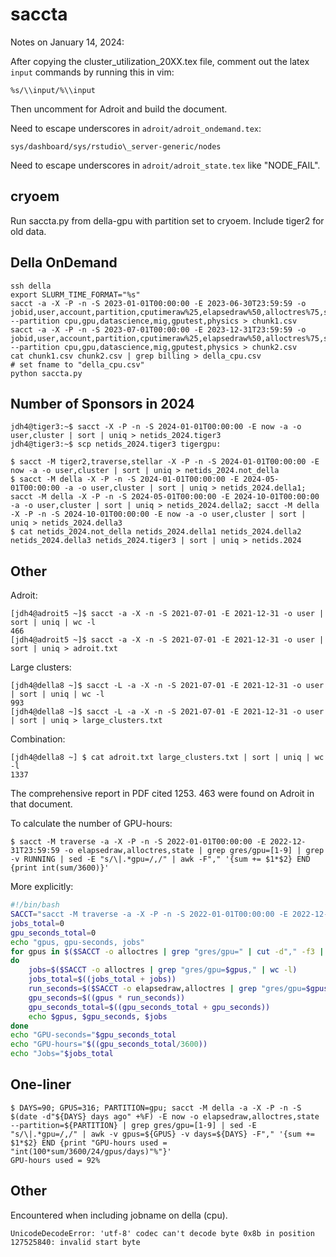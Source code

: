 # saccta

Notes on January 14, 2024:

After copying the cluster_utilization_20XX.tex file, comment out the latex `input` commands by running this in vim:

```
%s/\\input/%\\input
```

Then uncomment for Adroit and build the document.

Need to escape underscores in `adroit/adroit_ondemand.tex`:

```
sys/dashboard/sys/rstudio\_server-generic/nodes
```

Need to escape underscores in `adroit/adroit_state.tex` like "NODE_FAIL".

## cryoem

Run saccta.py from della-gpu with partition set to cryoem. Include tiger2 for old data.

## Della OnDemand

```
ssh della
export SLURM_TIME_FORMAT="%s"
sacct -a -X -P -n -S 2023-01-01T00:00:00 -E 2023-06-30T23:59:59 -o jobid,user,account,partition,cputimeraw%25,elapsedraw%50,alloctres%75,start,eligible,qos,state,jobname  --partition cpu,gpu,datascience,mig,gputest,physics > chunk1.csv
sacct -a -X -P -n -S 2023-07-01T00:00:00 -E 2023-12-31T23:59:59 -o jobid,user,account,partition,cputimeraw%25,elapsedraw%50,alloctres%75,start,eligible,qos,state,jobname  --partition cpu,gpu,datascience,mig,gputest,physics > chunk2.csv
cat chunk1.csv chunk2.csv | grep billing > della_cpu.csv
# set fname to "della_cpu.csv"
python saccta.py
```

## Number of Sponsors in 2024

```
jdh4@tiger3:~$ sacct -X -P -n -S 2024-01-01T00:00:00 -E now -a -o user,cluster | sort | uniq > netids_2024.tiger3
jdh4@tiger3:~$ scp netids_2024.tiger3 tigergpu:

$ sacct -M tiger2,traverse,stellar -X -P -n -S 2024-01-01T00:00:00 -E now -a -o user,cluster | sort | uniq > netids_2024.not_della
$ sacct -M della -X -P -n -S 2024-01-01T00:00:00 -E 2024-05-01T00:00:00 -a -o user,cluster | sort | uniq > netids_2024.della1; sacct -M della -X -P -n -S 2024-05-01T00:00:00 -E 2024-10-01T00:00:00 -a -o user,cluster | sort | uniq > netids_2024.della2; sacct -M della -X -P -n -S 2024-10-01T00:00:00 -E now -a -o user,cluster | sort | uniq > netids_2024.della3
$ cat netids_2024.not_della netids_2024.della1 netids_2024.della2 netids_2024.della3 netids_2024.tiger3 | sort | uniq > netids.2024
```

## Other

Adroit:

```
[jdh4@adroit5 ~]$ sacct -a -X -n -S 2021-07-01 -E 2021-12-31 -o user | sort | uniq | wc -l
466
[jdh4@adroit5 ~]$ sacct -a -X -n -S 2021-07-01 -E 2021-12-31 -o user | sort | uniq > adroit.txt
```

Large clusters:

```
[jdh4@della8 ~]$ sacct -L -a -X -n -S 2021-07-01 -E 2021-12-31 -o user | sort | uniq | wc -l
993
[jdh4@della8 ~]$ sacct -L -a -X -n -S 2021-07-01 -E 2021-12-31 -o user | sort | uniq > large_clusters.txt
```

Combination:

```
[jdh4@della8 ~] $ cat adroit.txt large_clusters.txt | sort | uniq | wc -l
1337
```

The comprehensive report in PDF cited 1253. 463 were found on Adroit in that document.

To calculate the number of GPU-hours:

```
$ sacct -M traverse -a -X -P -n -S 2022-01-01T00:00:00 -E 2022-12-31T23:59:59 -o elapsedraw,alloctres,state | grep gres/gpu=[1-9] | grep -v RUNNING | sed -E "s/\|.*gpu=/,/" | awk -F"," '{sum += $1*$2} END {print int(sum/3600)}'
```

More explicitly:

```bash
#!/bin/bash
SACCT="sacct -M traverse -a -X -P -n -S 2022-01-01T00:00:00 -E 2022-12-31T23:59:59"
jobs_total=0
gpu_seconds_total=0
echo "gpus, gpu-seconds, jobs"
for gpus in $($SACCT -o alloctres | grep "gres/gpu=" | cut -d"," -f3 | sort | uniq | sed 's/[^0-9]*//g' | sort -n)
do
    jobs=$($SACCT -o alloctres | grep "gres/gpu=$gpus," | wc -l)
    jobs_total=$((jobs_total + jobs))
    run_seconds=$($SACCT -o elapsedraw,alloctres | grep "gres/gpu=$gpus," | cut -d"|" -f1 | awk '{sum += $1} END {print sum}')
    gpu_seconds=$((gpus * run_seconds))
    gpu_seconds_total=$((gpu_seconds_total + gpu_seconds))
    echo $gpus, $gpu_seconds, $jobs
done
echo "GPU-seconds="$gpu_seconds_total
echo "GPU-hours="$((gpu_seconds_total/3600))
echo "Jobs="$jobs_total
```

## One-liner

```
$ DAYS=90; GPUS=316; PARTITION=gpu; sacct -M della -a -X -P -n -S $(date -d"${DAYS} days ago" +%F) -E now -o elapsedraw,alloctres,state --partition=${PARTITION} | grep gres/gpu=[1-9] | sed -E "s/\|.*gpu=/,/" | awk -v gpus=${GPUS} -v days=${DAYS} -F"," '{sum += $1*$2} END {print "GPU-hours used = "int(100*sum/3600/24/gpus/days)"%"}'
GPU-hours used = 92%
```

## Other

Encountered when including jobname on della (cpu).

```
UnicodeDecodeError: 'utf-8' codec can't decode byte 0x8b in position 127525840: invalid start byte
```
